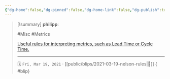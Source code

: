 ```yaml
---
{"dg-home":false,"dg-pinned":false,"dg-home-link":false,"dg-publish":true,"tags":["dgblip"],"created-date":"2021-03-19T00:00:00","disabled rules":["yaml-title","yaml-title-alias","file-name-heading"],"title":"philipp @ 2021-03-19","dg-permalink":"2021/03/19/nelson-rules/","updated-date":"2025-04-30T22:27:37","dg-path":"blips/2021-03-19-nelson-rules.md","permalink":"/2021/03/19/nelson-rules/","dgPassFrontmatter":true}
---
```


> [!summary] **philipp**:
>
> #Misc #Metrics
>
> [Useful rules for interpreting metrics, such as Lead Time or Cycle Time.](https://en.wikipedia.org/wiki/Nelson_rules)
> - - -
>
> 🗓️ `Fri, Mar 19, 2021` · [[public/blips/2021-03-19-nelson-rules\|🔗]]
{ #blip}

